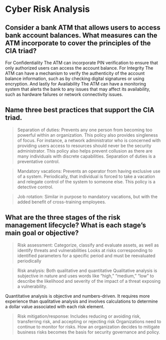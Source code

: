 # Cyber Risk Analysis

## Consider a bank ATM that allows users to access bank account balances. What measures can the ATM incorporate to cover the principles of the CIA triad?
For Confidentiality The ATM can incorporate PIN verification to ensure that only authorized users can access the account balance.
For Integrity The ATM can have a mechanism to verify the authenticity of the account balance information, such as by checking digital signatures or using encryption.
And lastly for Availability 
The ATM can have a monitoring system that alerts the bank to any issues that may affect its availability, such as hardware failures or network connectivity issues.

## Name three best practices that support the CIA triad.
> Separation of duties: Prevents any one person from becoming too powerful within an organization. This policy also provides singleness of focus. For instance, a network administrator who is concerned with providing users access to resources should never be the security administrator. This policy also helps prevent collusion as there are many individuals with discrete capabilities. Separation of duties is a preventative control.

> Mandatory vacations: Prevents an operator from having exclusive use of a system.  Periodically, that individual is forced to take a vacation and relegate control of the system to someone else. This policy is a detective control.

> Job rotation: Similar in purpose to mandatory vacations, but with the added benefit of cross-training employees.

## What are the three stages of the risk management lifecycle? What is each stage’s main goal or objective?
> Risk assessment: Categorize, classify and evaluate assets, as well as identify threats and vulnerabilities
Looks at risks corresponding to identified parameters for a specific period and must be reevaluated periodically

> Risk analysis: Both qualitative and quantitative
Qualitative analysis is subjective in nature and uses words like “high,” “medium,” “low” to describe the likelihood and severity of the impact of a threat exposing a vulnerability.

Quantitative analysis is objective and numbers-driven. It requires more experience than qualitative analysis and involves calculations to determine a dollar value associated with each risk element.

> Risk mitigation/response: Includes reducing or avoiding risk, transferring risk, and accepting or rejecting risk
Organizations need to continue to monitor for risks. How an organization decides to mitigate business risks becomes the basis for security governance and policy.